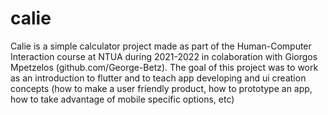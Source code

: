# calie

Calie is a simple calculator project made as part of the Human-Computer Interaction course at NTUA during 2021-2022 in colaboration with Giorgos Mpetzelos (github.com/George-Betz).
The goal of this project was to work as an introduction to flutter and to teach app developing and ui creation concepts (how to make a user friendly product, how to prototype an app, how to take advantage of mobile specific options, etc) 
